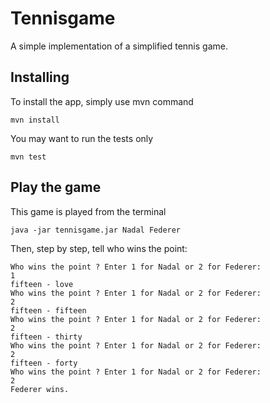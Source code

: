 # Tennisgame

A simple implementation of a simplified tennis game.

## Installing

To install the app, simply use mvn command

```
mvn install
```
You may want to run the tests only

```
mvn test
```

## Play the game

This game is played from the terminal

```
java -jar tennisgame.jar Nadal Federer
```

Then, step by step, tell who wins the point:
```
Who wins the point ? Enter 1 for Nadal or 2 for Federer:
1
fifteen - love
Who wins the point ? Enter 1 for Nadal or 2 for Federer:
2
fifteen - fifteen
Who wins the point ? Enter 1 for Nadal or 2 for Federer:
2
fifteen - thirty
Who wins the point ? Enter 1 for Nadal or 2 for Federer:
2
fifteen - forty
Who wins the point ? Enter 1 for Nadal or 2 for Federer:
2
Federer wins.
```


